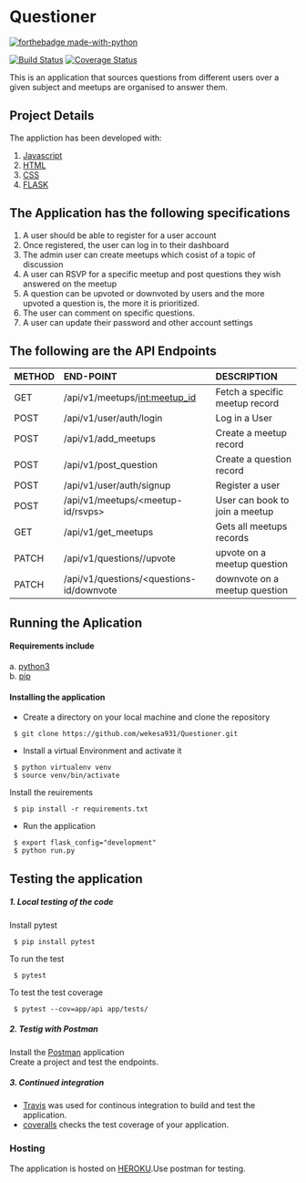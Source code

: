 # Questioner
[![forthebadge made-with-python](http://ForTheBadge.com/images/badges/made-with-python.svg)](https://www.python.org/)

[![Build Status](https://travis-ci.com/wekesa931/Questioner.svg?branch=develop)](https://travis-ci.com/wekesa931/Questioner)  [![Coverage Status](https://coveralls.io/repos/github/wekesa931/Questioner/badge.svg?branch=master)](https://coveralls.io/github/wekesa931/Questioner?branch=master)

This is an application that sources questions from different users over a given subject and meetups are organised to answer them.
## Project Details
The appliction has been developed with:
1. [Javascript]( https://www.javascript.com/)
2. [HTML]( https://www.w3schools.com/html/html_intro.asp)
3. [CSS]( https://www.w3schools.com/css/)
4. [FLASK]( http://flask.pocoo.org/)

## The Application has the following specifications
1. A user should be able to register for a user account
2. Once registered, the user can log in to their dashboard
3. The admin user can create meetups which cosist of a topic of discussion
4. A user can RSVP for a specific meetup and post questions they wish answered on the meetup
5. A question can be upvoted or downvoted by users and the more upvoted a question is, the more it is prioritized.
6. The user can comment on specific questions.
7. A user can update their password and other account settings
## The following are the API Endpoints
| METHOD | END-POINT | DESCRIPTION |
| :---         |     :---      |          :--- |
| GET          |/api/v1/meetups/<int:meetup_id>   | Fetch a specific meetup record    |
| POST         |/api/v1/user/auth/login      | Log in a User     |
| POST         |/api/v1/add_meetups     | Create a meetup record     |
| POST        |/api/v1/post_question    | Create a question record     | 
| POST         |/api/v1/user/auth/signup |  Register a user   |
| POST         |/api/v1/meetups/<meetup-id/rsvps>      | User can book to join a meetup    |
| GET          |/api/v1/get_meetups   | Gets all meetups records   |
| PATCH        |/api/v1/questions/<questions-id>/upvote   | upvote on a meetup question  |
| PATCH        |/api/v1/questions/<questions-id/downvote   | downvote on a meetup question     |

## Running the Aplication
#### Requirements include
a. [python3]( https://www.python.org/download/releases/3.0/) <br />
b. [pip]( https://pypi.org/project/pip/)
#### Installing the application
- Create a directory on your local machine and clone the repository
```
 $ git clone https://github.com/wekesa931/Questioner.git
```
- Install a virtual Environment and activate it
```
 $ python virtualenv venv 	
 $ source venv/bin/activate
```
Install the reuirements
```
 $ pip install -r requirements.txt
```
- Run the application
```
 $ export flask_config="development"
 $ python run.py
```
## Testing the application
##### 1. Local testing of the code
Install pytest
```
 $ pip install pytest
```
To run the test
```
 $ pytest
```
To test the test coverage
```
 $ pytest --cov=app/api app/tests/ 
```
##### 2. Testig with Postman
Install the [Postman]( https://www.getpostman.com/) application  <br />
Create a project and test the endpoints.

##### 3. Continued integration
- [Travis]( https://travis-ci.com/) was used for continous integration to build and test the application.
- [coveralls](https://coveralls.io/) checks the test coverage of your application.

### Hosting
The application is hosted on [HEROKU](https://wekesa-questioner-app.herokuapp.com/).Use postman for testing.
